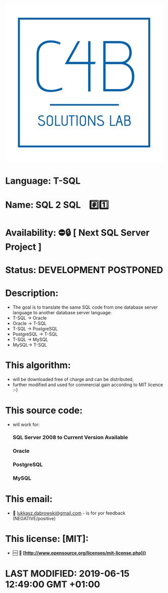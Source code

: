 <img src="https://github.com/C4B-Solutions-Lab/SoftwareDevelopment-T-SQL-3/blob/master/C4B_Solutions_Lab.png"></img>
# Language:&nbsp;T-SQL
# Name:&nbsp;SQL 2 SQL&nbsp;&nbsp;&nbsp;&nbsp;:hash::one:
# Availability:&nbsp;:no_entry::lock:&nbsp;[ Next SQL Server Project ]
# Status:&nbsp;DEVELOPMENT POSTPONED
# Description:
 - The goal is to translate the same SQL code from one database server language to another database server language:
 - T-SQL -> Oracle
 - Oracle -> T-SQL
 - T-SQL -> PostgreSQL
 - PostgreSQL -> T-SQL
 - T-SQL -> MySQL
 - MySQL-> T-SQL
 
# This algorithm:
  - will be downloaded free of charge and can be distributed,
  - further modified and used for commercial gain according to MIT licence :-)
  
# This source code:
  - will work for:
    ### SQL Server 2008 to Current Version Available
    ### Oracle
    ### PostgreSQL
    ### MySQL
    
# This email:
  - :email:&nbsp;lukkasz.dabrowski@gmail.com - is for yor feedback (NEGATIVE/positive)
  
# This license: [MIT]:
 - :free:&nbsp;:book:&nbsp;**[http://www.opensource.org/licenses/mit-license.php]()**
 
#
# <strong>LAST MODIFIED: 2019-06-15 12:49:00 GMT +01:00</strong>
